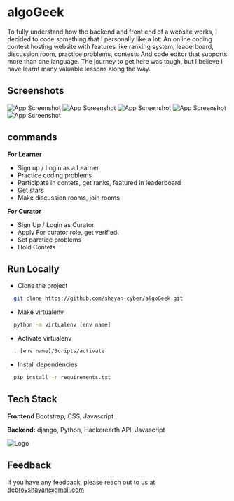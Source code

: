 
# algoGeek

 To fully understand how the backend and front end of a website works, I decided to code something that I personally like a lot: An online coding contest hosting website with features like ranking system, leaderboard, discussion room, practice problems, contests And code editor that supports more than one language. The journey to get here was tough, but I believe I have learnt many valuable lessons along the way.
## Screenshots

![App Screenshot](https://i.imgur.com/sOf3piL.png)
![App Screenshot](https://i.imgur.com/tMyDXxy.png)
![App Screenshot](https://i.imgur.com/UCvuiE1.png)
![App Screenshot](https://i.imgur.com/WZuh089.png)
![App Screenshot](https://i.imgur.com/S7TzpXd.png)





  
## commands
**For Learner**
- Sign up / Login as a Learner 
- Practice coding problems
- Participate in contets, get ranks, featured in leaderboard
- Get stars
- Make discussion rooms, join rooms

**For Curator**
- Sign Up / Login as Curator
- Apply For curator role, get verified.
- Set parctice problems
- Hold Contets


  
## Run Locally

- Clone the project

```bash
  git clone https://github.com/shayan-cyber/algoGeek.git
```


- Make virtualenv

```bash
  python -m virtualenv [env name]
```
- Activate virtualenv

```bash
  . [env name]/Scripts/activate
```

- Install dependencies

```bash
  pip install -r requirements.txt
```





  
## Tech Stack


**Frontend** Bootstrap, CSS, Javascript

**Backend:** django, Python, Hackerearth API, Javascript
  
![Logo](http://algo-geek.herokuapp.com/static/algoGeek.png)

    
## Feedback

If you have any feedback, please reach out to us at debroyshayan@gmail.com

  
